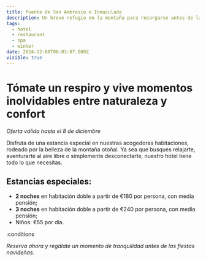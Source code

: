 ```yaml
---
title: Puente de San Ambrosio e Inmaculada
description: Un breve refugio en la montaña para recargarse antes de las fiestas
tags:
  - hotel
  - restaurant
  - spa
  - winter
date: 2024-12-08T06:03:07.000Z
visible: true
---
```


# Tómate un respiro y vive momentos inolvidables entre naturaleza y confort

*Oferta válida hasta el 8 de diciembre*

Disfruta de una estancia especial en nuestras acogedoras habitaciones, rodeado por la belleza de la montaña otoñal. Ya sea que busques relajarte, aventurarte al aire libre o simplemente desconectarte, nuestro hotel tiene todo lo que necesitas.

## Estancias especiales:

- **2 noches** en habitación doble a partir de €180 por persona, con media pensión;  
- **3 noches** en habitación doble a partir de €240 por persona, con media pensión;  
- Niños: €55 por día.

:conditions

*Reserva ahora y regálate un momento de tranquilidad antes de las fiestas navideñas.*
